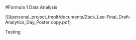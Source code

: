 #Formula 1 Data Analysis

![](personal_project_tmplt/documents/Zack_Lee-Final_Draft-Analytics_Day_Poster copy.pdf)

Testing
 